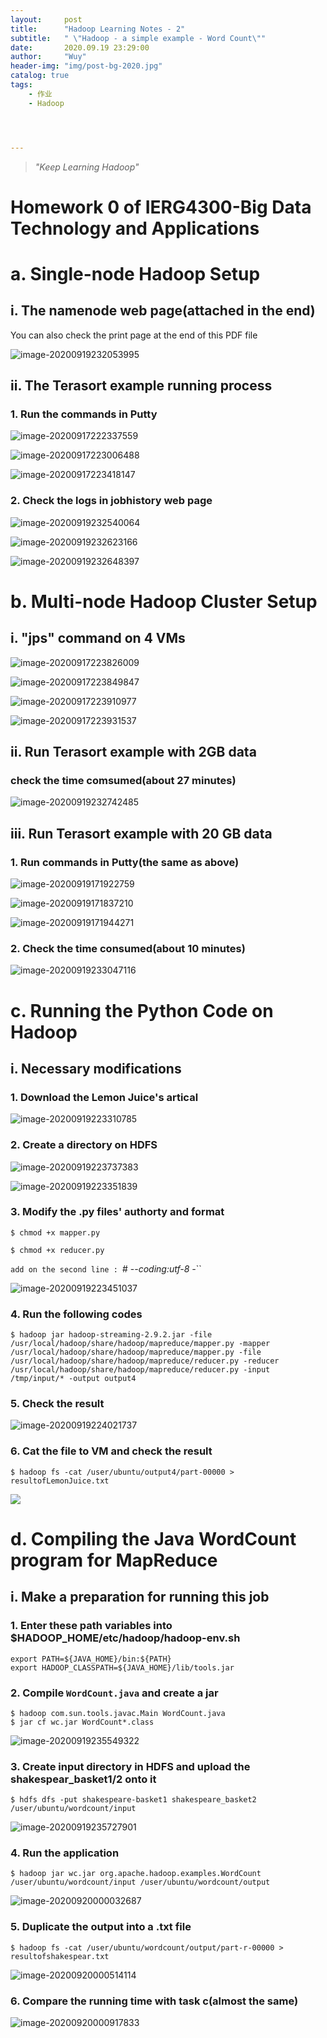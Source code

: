 ```yaml
---
layout:     post
title:      "Hadoop Learning Notes - 2"
subtitle:   " \"Hadoop - a simple example - Word Count\""
date:       2020.09.19 23:29:00
author:     "Wuy"
header-img: "img/post-bg-2020.jpg"
catalog: true
tags:
    - 作业
    - Hadoop




---
```


> *"Keep Learning Hadoop"*

# Homework 0 of IERG4300-Big Data Technology and Applications 

# a. Single-node Hadoop Setup

## i. The  namenode web page(attached in the end)

You can also check the print page at the end of this PDF file

![image-20200919232053995](https://raw.githubusercontent.com/Lov3Camille/postimage/master/20200919232054.png)

## ii. The Terasort example running process 

### 1. Run the commands in Putty

![image-20200917222337559](https://raw.githubusercontent.com/Lov3Camille/postimage/master/20200917222337.png)

![image-20200917223006488](https://raw.githubusercontent.com/Lov3Camille/postimage/master/20200917223006.png)

![image-20200917223418147](https://raw.githubusercontent.com/Lov3Camille/postimage/master/20200917223418.png)

### 2. Check the logs in jobhistory web page

![image-20200919232540064](https://raw.githubusercontent.com/Lov3Camille/postimage/master/20200919232540.png)

![image-20200919232623166](https://raw.githubusercontent.com/Lov3Camille/postimage/master/20200919232623.png)

![image-20200919232648397](https://raw.githubusercontent.com/Lov3Camille/postimage/master/20200919232648.png)

# b. Multi-node Hadoop Cluster Setup

## i. "jps" command on 4 VMs

![image-20200917223826009](https://raw.githubusercontent.com/Lov3Camille/postimage/master/20200917223826.png)

![image-20200917223849847](https://raw.githubusercontent.com/Lov3Camille/postimage/master/20200917223849.png)

![image-20200917223910977](https://raw.githubusercontent.com/Lov3Camille/postimage/master/20200917223911.png)

![image-20200917223931537](https://raw.githubusercontent.com/Lov3Camille/postimage/master/20200917223931.png)

## ii. Run Terasort example with 2GB data

### check the time comsumed(about 27 minutes)

![image-20200919232742485](https://raw.githubusercontent.com/Lov3Camille/postimage/master/20200919232742.png)

## iii. Run Terasort example with 20 GB data

### 1. Run commands in Putty(the same as above)

![image-20200919171922759](https://raw.githubusercontent.com/Lov3Camille/postimage/master/20200919171922.png)

![image-20200919171837210](https://raw.githubusercontent.com/Lov3Camille/postimage/master/20200919171844.png)

![image-20200919171944271](https://raw.githubusercontent.com/Lov3Camille/postimage/master/20200919171944.png)

### 2. Check the time consumed(about 10 minutes)

![image-20200919233047116](https://raw.githubusercontent.com/Lov3Camille/postimage/master/20200919233047.png)

# c. Running the Python Code on Hadoop

## i. Necessary modifications

### 1. Download the Lemon Juice's artical

![image-20200919223310785](https://raw.githubusercontent.com/Lov3Camille/postimage/master/20200919223310.png)

### 2. Create a directory on HDFS

![image-20200919223737383](https://raw.githubusercontent.com/Lov3Camille/postimage/master/20200919223737.png)

![image-20200919223351839](https://raw.githubusercontent.com/Lov3Camille/postimage/master/20200919223351.png)

### 3. Modify the .py files' authorty and format

```shell
$ chmod +x mapper.py

$ chmod +x reducer.py
```

`add on the second line : `# -*-coding:utf-8 -*``

![image-20200919223451037](https://raw.githubusercontent.com/Lov3Camille/postimage/master/20200919223451.png)

### 4. Run the following codes

```shell
$ hadoop jar hadoop-streaming-2.9.2.jar -file /usr/local/hadoop/share/hadoop/mapreduce/mapper.py -mapper /usr/local/hadoop/share/hadoop/mapreduce/mapper.py -file /usr/local/hadoop/share/hadoop/mapreduce/reducer.py -reducer /usr/local/hadoop/share/hadoop/mapreduce/reducer.py -input /tmp/input/* -output output4
```

### 5. Check the result

![image-20200919224021737](https://raw.githubusercontent.com/Lov3Camille/postimage/master/20200919224021.png)

### 6. Cat the file to VM and check the result

```shell
$ hadoop fs -cat /user/ubuntu/output4/part-00000 > resultofLemonJuice.txt
```

![](https://raw.githubusercontent.com/Lov3Camille/postimage/master/20200920001324.png)

# d. Compiling the Java WordCount program for MapReduce

## i. Make a preparation for running this job

### 1. Enter these path variables into $HADOOP_HOME/etc/hadoop/hadoop-env.sh

```shell
export PATH=${JAVA_HOME}/bin:${PATH}
export HADOOP_CLASSPATH=${JAVA_HOME}/lib/tools.jar
```

### 2. Compile `WordCount.java` and create a jar

```shell
$ hadoop com.sun.tools.javac.Main WordCount.java
$ jar cf wc.jar WordCount*.class
```

![image-20200919235549322](https://raw.githubusercontent.com/Lov3Camille/postimage/master/20200919235549.png)

### 3. Create input directory in HDFS and upload the shakespear_basket1/2 onto it

```shell
$ hdfs dfs -put shakespeare-basket1 shakespeare_basket2 /user/ubuntu/wordcount/input
```

![image-20200919235727901](https://raw.githubusercontent.com/Lov3Camille/postimage/master/20200919235728.png)

### 4. Run the application

```shell
$ hadoop jar wc.jar org.apache.hadoop.examples.WordCount /user/ubuntu/wordcount/input /user/ubuntu/wordcount/output
```

![image-20200920000032687](https://raw.githubusercontent.com/Lov3Camille/postimage/master/20200920000032.png)

### 5. Duplicate the output into a .txt file

```shell
$ hadoop fs -cat /user/ubuntu/wordcount/output/part-r-00000 > resultofshakespear.txt
```

![image-20200920000514114](https://raw.githubusercontent.com/Lov3Camille/postimage/master/20200920000514.png)

### 6. Compare the running time with task c(almost the same)

![image-20200920000917833](https://raw.githubusercontent.com/Lov3Camille/postimage/master/20200920000917.png)

